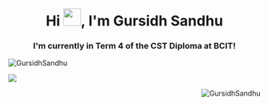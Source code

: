<h1 align="center">Hi <img src="https://media.giphy.com/media/hvRJCLFzcasrR4ia7z/giphy.gif" width="35">, I'm Gursidh Sandhu</h1>
<h3 align="center">I'm currently in Term 4 of the CST Diploma at BCIT!</h3>

<p align="left"> <img src="https://komarev.com/ghpvc/?username=GursidhSandhu&label=Profile%20views&color=0e75b6&style=flat" alt="GursidhSandhu" /> </p>



 <a href="https://github.com/DenverCoder1/readme-typing-svg"><img src="https://readme-typing-svg.herokuapp.com?lines=Computer+Science+Engineering+Student;Aspiring+Developer;Always+learning+new+things&center=true&width=500&height=50"></a>

<p><img align="right" src="https://raw.githubusercontent.com/GursidhSandhu/GursidhSandhu/main/icons/animation_500_kxa883sd.gif" alt="GursidhSandhu" /></p>
